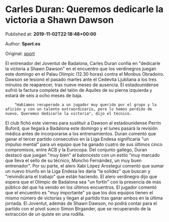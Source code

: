 
# Carles Duran: Queremos dedicarle la victoria a Shawn Dawson

Published at: **2019-11-02T22:18:48+00:00**

Author: **Sport.es**

Original: [sport](https://www.sport.es/es/noticias/acb/carles-duran-queremos-dedicarle-victoria-shawn-dawson-7712107)

El entrenador del Joventut de Badalona, Carles Duran confía en "dedicarle la victoria a Shawn Dawson" en el encuentro que los verdinegros juegan este domingo en el Palau Olímpic (12.30 horas) contra el Monbus Obradoiro.
Dawson se lesionó el pasado martes ante el Cedevita Ljubliana a los tres minutos de reaparecer, tras nueve meses de ausencia. El estadounidense sufrió la factura completa del talón de Aquiles de su pierna izquierda y estará de seis a ocho meses de baja.

        "Habíamos recuperado a un jugador muy querido por el grupo y la afición y con un talento extraordinario, pero lo hemos perdido de nuevo. Queremos dedicarle la victoria", dijo el técnico.
      
El club fichó este viernes para sustituir a Dawson al estadounidense Perrin Buford, que llegará a Badalona este domingo y el lunes pasará la revisión médica antes de incorporarse a los entrenamientos.
Duran comentó que ganar el tercer partido consecutivo en la Liga Endesa significaría "un impulso mental" para un equipo que ha ganado cuatro de sus últimos cinco compromisos, entre ACB y la Eurocopa.
Del conjunto gallego, Duran destacó que juegan "muy bien" al baloncesto con un estilo "muy marcado que lleva el sello de su técnico, Moncho Fernández, un muy buen entrenador".
Por su parte, el alero Xabi López Arostegui comentó que sumar un nuevo triunfo en la Liga Endesa les daría "la solidez" que buscan y "reivindicaría el trabajo" que están haciendo.
El alero verdinegro dijo que espera que el Olímpic de Badalona sea "un fortín" con la presencia de más público del que ha venido en los últimos encuentros.
El jugador comentó que el encuentro es "muy importante" ya que los dos equipos tienen el mismo número de victorias y llegan al partido tras ganar ambos en la última jornada.
El Joventut, además de Shawn Dawson, no podrá contar para el partido con el pívot sueco Simon Birgander, que se recuperando de la extracción de un quiste en una rodilla.
